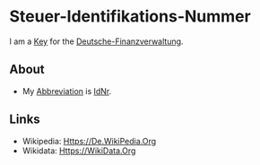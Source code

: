 # Steuer-Identifikations-Nummer

I am a [Key](600224.md) for the [Deutsche-Finanzverwaltung](8020012.md).

## About

- My [Abbreviation](210000000.md) is [IdNr](8040009.md).

## Links

- Wikipedia: [Https://De.WikiPedia.Org](https://de.wikipedia.org/wiki/Steuerliche_Identifikationsnummer)
- Wikidata: [Https://WikiData.Org](https://wikidata.org/wiki/Q17354133)
